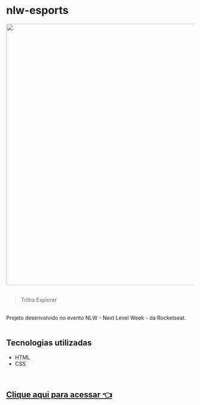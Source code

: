 # nlw-esports
<div>
<img src="https://user-images.githubusercontent.com/92797194/190870756-1a4a09ca-8b6d-4b29-a173-b1fd86b9f090.png" width="700px"
</div>
<br>
<br>


> Trilha Explorer 
<br>
Projeto desenvolvido no evento NLW - Next Level Week - da Rocketseat.
<br>
<br>

## Tecnologias utilizadas

- HTML
- CSS

<br>

## [Clique aqui para acessar 👈](https://eucindyn.github.io/nlw-esports/)


